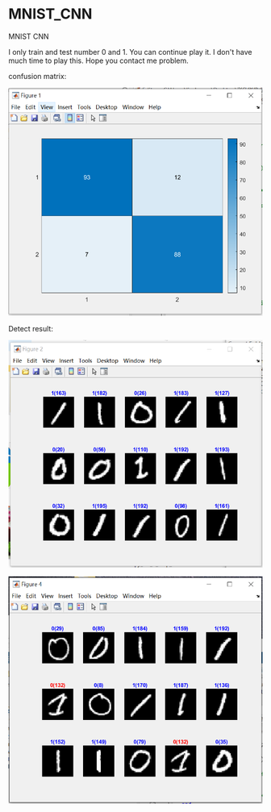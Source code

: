 # MNIST_CNN
MNIST CNN 

I only train and test number 0 and 1. You can continue play it. I don't have much time to play this.
Hope you contact me problem.

confusion matrix:

![image](https://github.com/sfsf100/MNIST_CNN/blob/f72c094ff57d045d32c5c0fadc72f849a24d740d/IMG/0111.PNG)


Detect result:

![image](https://github.com/sfsf100/MNIST_CNN/blob/f72c094ff57d045d32c5c0fadc72f849a24d740d/IMG/02222.PNG)



![image](https://github.com/sfsf100/MNIST_CNN/blob/0dc003b52b5ff7a3fa79f94cf998909b1f9243a5/IMG/00333.PNG)

